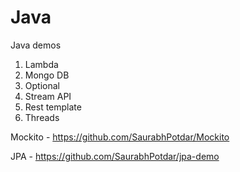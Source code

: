 # Java
Java demos
1) Lambda
2) Mongo DB
3) Optional
4) Stream API
5) Rest template
6) Threads

Mockito - https://github.com/SaurabhPotdar/Mockito

JPA - https://github.com/SaurabhPotdar/jpa-demo
